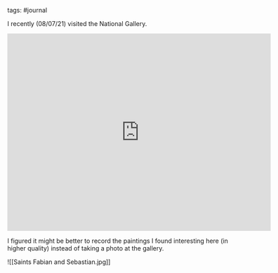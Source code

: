 tags: #journal



I recently (08/07/21) visited the National Gallery.

<iframe width="600"
		height="450" 
		style="border:0"
		loading="lazy"
		allowfullscreen
		frameborder="0" style="border:0"
		src="https://www.google.com/maps/embed/v1/place?q=place_id:ChIJeclqF84EdkgRtKAjTmWFr0I&key=AIzaSyBsN0OeVfZHaTFK3hzRNrms38rLeZcwoJc">
</iframe>
		
<br>


		
I figured it might be better to record the paintings I found interesting here (in higher quality) instead of taking a photo at the gallery.


![[Saints Fabian and Sebastian.jpg]]